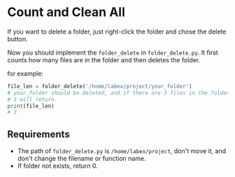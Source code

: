 # Count and Clean All

If you want to delete a folder, just right-click the folder and chose the delete button.

Now you should implement the `folder_delete` in `folder_delete.py`. It first counts how many files are in the folder and then deletes the folder.

for example:

```python
file_len = folder_delete('/home/labex/project/your_folder')
# your_folder should be deleted, and if there are 3 files in the folder,
# 3 will return.
print(file_len)
# 3
```

## Requirements

- The path of `folder_delete.py` is `/home/labex/project`, don't move it, and don't change the filename or function name.
- If folder not exists, return 0.